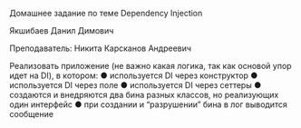 Домашнее задание по теме Dependency Injection

Якшибаев Данил Димович

Преподаватель: Никита Карсканов Андреевич

Реализовать приложение (не важно какая логика, так как основой упор идет на DI), в котором:
●  используется DI через конструктор
●  используется DI через поле
●  используется DI через сеттеры
●  создаются и внедряются два бина разных классов, но реализующих один интерфейс
●  при создании и “разрушении” бина в лог выводится сообщение
